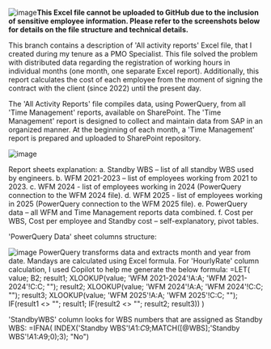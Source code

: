 ![image](https://github.com/user-attachments/assets/410bafce-0c1b-4b2e-91d4-d6f5d9628922)**This Excel file cannot be uploaded to GitHub due to the inclusion of sensitive employee information. Please refer to the screenshots below for details on the file structure and technical details.**

This branch contains a description of 'All activity reports' Excel file, that I created during my tenure as a PMO Specialist. 
This file solved the problem with distributed data regarding the registration of working hours in individual months (one month, one separate Excel report). Additionally, this report calculates the cost of each employee from the moment of signing the contract with the client (since 2022) until the present day.

The 'All Activity Reports' file compiles data, using PowerQuery, from all 'Time Management' reports, available on SharePoint. The 'Time Management' report is designed to collect and maintain data from SAP in an organized manner. At the beginning of each month, a 'Time Management' report is prepared and uploaded to SharePoint repository. 


![image](https://github.com/user-attachments/assets/6f9a036b-d50e-4a65-a240-d34df106a696)

Report sheets explanation: 
a.	Standby WBS – list of all standby WBS used by engineers.
b.	WFM 2021-2023 – list of employees working from 2021 to 2023.
c.	WFM 2024 - list of employees working in 2024 (PowerQuery connection to the WFM 2024 file).
d.	WFM 2025 - list of employees working in 2025 (PowerQuery connection to the WFM 2025 file).
e.	PowerQuery data – all WFM and Time Management reports data combined.
f.	Cost per WBS, Cost per employee and Standby cost – self-explanatory, pivot tables.


'PowerQuery Data' sheet columns structure:

![image](https://github.com/user-attachments/assets/5bfaa7fc-2a3e-40a7-98d3-9b375c17bf05)
PowerQuery transforms data and extracts month and year from date. Mandays are calculated using Excel formula. 
For 'HourlyRate' column calculation, I used Copilot to help me generate the below formula:
=LET(
    value; B2;
    result1; XLOOKUP(value; 'WFM 2021-2024'!A:A; 'WFM 2021-2024'!C:C; "");
    result2; XLOOKUP(value; 'WFM 2024'!A:A; 'WFM 2024'!C:C; "");
    result3; XLOOKUP(value; 'WFM 2025'!A:A; 'WFM 2025'!C:C; "");
    IF(result1 <> ""; result1; IF(result2 <> ""; result2; result3))
)

'StandbyWBS' column looks for WBS numbers that are assigned as Standby WBS:
=IFNA(
INDEX('Standby WBS'!$A$1:$C$9;MATCH([@WBS];'Standby WBS'!$A$1:$A$9;0);3);
"No")

